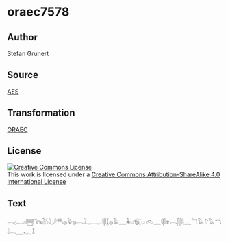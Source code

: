 # oraec7578

## Author

Stefan Grunert

## Source

[AES](https://github.com/simondschweitzer/aes)

## Transformation

[ORAEC](https://oraec.github.io/)

## License

<a rel="license" href="http://creativecommons.org/licenses/by-sa/4.0/"><img alt="Creative Commons License" style="border-width:0" src="https://i.creativecommons.org/l/by-sa/4.0/88x31.png" /></a><br />This work is licensed under a <a rel="license" href="http://creativecommons.org/licenses/by-sa/4.0/">Creative Commons Attribution-ShareAlike 4.0 International License</a>

## Text

𓂋𓊪𓂝𓉪𓃥𓅷𓇋𓌳𓄪𓐍𓅱𓐍𓂋𓇋𓊃𓊃𓇋𓋴𓆼𓐍𓄿𓈖𓇓𓏏𓆤𓏏𓃹𓈖𓇋𓋴𓁷𓂋𓋴𓋴𓇛𓈖𓆓𓅓𓄣𓅓𓎔𓇋𓂋𓈖𓆑𓄤<br>
